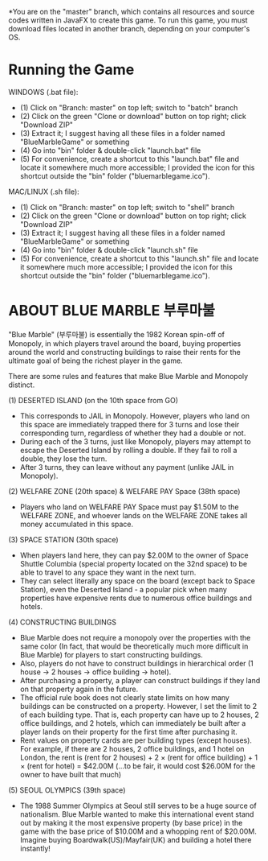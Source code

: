 *You are on the "master" branch, which contains all resources and source codes written in JavaFX to create this game. To run this game, you must download files located in another branch, depending on your computer's OS.

# Running the Game

WINDOWS (.bat file):
- (1) Click on "Branch: master" on top left; switch to "batch" branch
- (2) Click on the green "Clone or download" button on top right; click "Download ZIP"
- (3) Extract it; I suggest having all these files in a folder named "BlueMarbleGame" or something
- (4) Go into "bin" folder & double-click "launch.bat" file
- (5) For convenience, create a shortcut to this "launch.bat" file and locate it somewhere much more accessible; I provided the icon for this shortcut outside the "bin" folder ("bluemarblegame.ico").

MAC/LINUX (.sh file):
- (1) Click on "Branch: master" on top left; switch to "shell" branch
- (2) Click on the green "Clone or download" button on top right; click "Download ZIP"
- (3) Extract it; I suggest having all these files in a folder named "BlueMarbleGame" or something
- (4) Go into "bin" folder & double-click "launch.sh" file
- (5) For convenience, create a shortcut to this "launch.sh" file and locate it somewhere much more accessible; I provided the icon for this shortcut outside the "bin" folder ("bluemarblegame.ico").

# ABOUT BLUE MARBLE 부루마불
"Blue Marble" (부루마불) is essentially the 1982 Korean spin-off of Monopoly, in which players travel around the board, buying properties around the world
    and constructing buildings to raise their rents for the ultimate goal of being the richest player in the game.
    
There are some rules and features that make Blue Marble and Monopoly distinct.

(1) DESERTED ISLAND (on the 10th space from GO)
- This corresponds to JAIL in Monopoly. However, players who land on this space are immediately trapped there for 3 turns and lose their corresponding turn, regardless of whether they had a double or not.
- During each of the 3 turns, just like Monopoly, players may attempt to escape the Deserted Island by rolling a double. If they fail to roll a double, they lose the turn.
- After 3 turns, they can leave without any payment (unlike JAIL in Monopoly).
    
(2) WELFARE ZONE (20th space) & WELFARE PAY Space (38th space)
- Players who land on WELFARE PAY Space must pay $1.50M to the WELFARE ZONE, and whoever lands on the WELFARE ZONE takes all money accumulated in this space.
    
(3) SPACE STATION (30th space)
- When players land here, they can pay $2.00M to the owner of Space Shuttle Columbia (special property located on the 32nd space) to be able to travel to any space they want in the next turn.
- They can select literally any space on the board (except back to Space Station), even the Deserted Island - a popular pick when many properties have expensive rents due to numerous office buildings and hotels.
    
(4) CONSTRUCTING BUILDINGS
- Blue Marble does not require a monopoly over the properties with the same color (In fact, that would be theoretically much 
more difficult in Blue Marble) for players to start constructing buildings. 
- Also, players do not have to construct buildings in hierarchical order (1 house -> 2 houses -> office building -> hotel).
- After purchasing a property, a player can construct buildings if they land on that property again in the future.
- The official rule book does not clearly state limits on how many buildings can be constructed on a property. However, I set
the limit to 2 of each building type. That is, each property can have up to 2 houses, 2 office buildings, and 2 hotels, which
can immediately be built after a player lands on their property for the first time after purchasing it.
- Rent values on property cards are per building types (except houses). For example, if there are 2 houses, 2 office buildings, and
1 hotel on London, the rent is
                    (rent for 2 houses) + 2 × (rent for office building) + 1 × (rent for hotel) = $42.00M
                    (...to be fair, it would cost $26.00M for the owner to have built that much)
                    
(5) SEOUL OLYMPICS (39th space)
- The 1988 Summer Olympics at Seoul still serves to be a huge source of nationalism. Blue Marble wanted to make this international event stand out by making it the most expensive property (by base price) in the game with the base price of $10.00M and a whopping rent of $20.00M. Imagine buying Boardwalk(US)/Mayfair(UK) and building a hotel there instantly!
